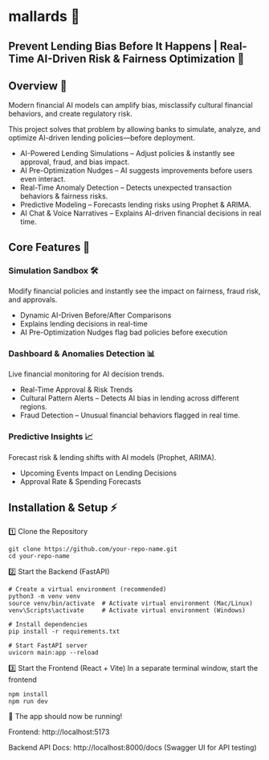 # mallards 🧠

## Prevent Lending Bias Before It Happens | Real-Time AI-Driven Risk & Fairness Optimization 🚀 

## Overview 🌟
Modern financial AI models can amplify bias, misclassify cultural financial behaviors, and create regulatory risk.

This project solves that problem by allowing banks to simulate, analyze, and optimize AI-driven lending policies—before deployment.

- AI-Powered Lending Simulations – Adjust policies & instantly see approval, fraud, and bias impact.
- AI Pre-Optimization Nudges – AI suggests improvements before users even interact.
- Real-Time Anomaly Detection – Detects unexpected transaction behaviors & fairness risks.
- Predictive Modeling – Forecasts lending risks using Prophet & ARIMA.
- AI Chat & Voice Narratives – Explains AI-driven financial decisions in real time.

## Core Features 🎯 

### Simulation Sandbox 🛠️
Modify financial policies and instantly see the impact on fairness, fraud risk, and approvals.
- Dynamic AI-Driven Before/After Comparisons
- Explains lending decisions in real-time
- AI Pre-Optimization Nudges flag bad policies before execution

### Dashboard & Anomalies Detection 📊 
Live financial monitoring for AI decision trends.
- Real-Time Approval & Risk Trends
- Cultural Pattern Alerts – Detects AI bias in lending across different regions.
- Fraud Detection – Unusual financial behaviors flagged in real time.

### Predictive Insights 📈
Forecast risk & lending shifts with AI models (Prophet, ARIMA).
- Upcoming Events Impact on Lending Decisions
- Approval Rate & Spending Forecasts

## Installation & Setup ⚡
1️⃣ Clone the Repository
```
git clone https://github.com/your-repo-name.git
cd your-repo-name
```

2️⃣ Start the Backend (FastAPI)
```
# Create a virtual environment (recommended)
python3 -m venv venv
source venv/bin/activate  # Activate virtual environment (Mac/Linux)
venv\Scripts\activate     # Activate virtual environment (Windows)

# Install dependencies
pip install -r requirements.txt

# Start FastAPI server
uvicorn main:app --reload
```

3️⃣ Start the Frontend (React + Vite)
In a separate terminal window, start the frontend
```
npm install
npm run dev
```

🎯 The app should now be running!

Frontend: http://localhost:5173

Backend API Docs: http://localhost:8000/docs (Swagger UI for API testing)
